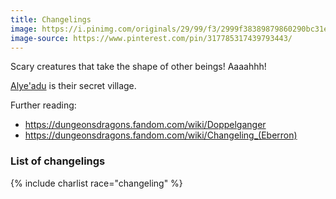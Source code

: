 ```yaml
---
title: Changelings
image: https://i.pinimg.com/originals/29/99/f3/2999f38389879860290bc31e81019f2d.jpg
image-source: https://www.pinterest.com/pin/317785317439793443/
---
```


Scary creatures that take the shape of other beings! Aaaahhh!

[Alye'adu](../locales/alyeadu) is their secret village.

Further reading:
* https://dungeonsdragons.fandom.com/wiki/Doppelganger
* https://dungeonsdragons.fandom.com/wiki/Changeling_(Eberron)

### List of changelings

{% include charlist race="changeling" %}

